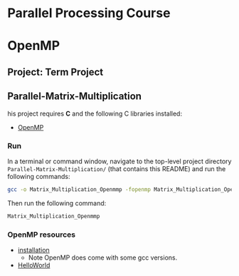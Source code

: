 # Parallel Processing Course
# OpenMP
## Project: Term Project
## Parallel-Matrix-Multiplication

his project requires **C** and the following C libraries installed:

- [OpenMP](https://www.openmp.org/resources/openmp-compilers-tools/)

### Run

In a terminal or command window, navigate to the top-level project directory `Parallel-Matrix-Multiplication/` (that contains this README) and run the following commands:

```bash
gcc -o Matrix_Multiplication_Openmmp -fopenmp Matrix_Multiplication_Openmmp.c
```  

Then run the following command:
```bash
Matrix_Multiplication_Openmmp
```

### OpenMP resources
- [installation](https://www.geeksforgeeks.org/openmp-introduction-with-installation-guide/)
  - Note OpenMP does come with some gcc versions.
- [HelloWorld](https://www.geeksforgeeks.org/openmp-hello-world-program/)
